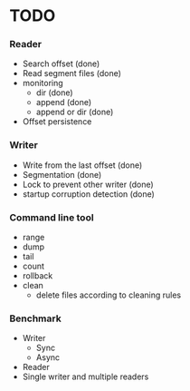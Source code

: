 TODO
====

### Reader

* Search offset (done)
* Read segment files (done)
* monitoring
    - dir (done)
    - append (done)
    - append or dir (done)
* Offset persistence

### Writer

* Write from the last offset (done)
* Segmentation (done)
* Lock to prevent other writer (done)
* startup corruption detection (done)

### Command line tool

* range
* dump
* tail
* count
* rollback
* clean
	- delete files according to cleaning rules

### Benchmark

* Writer
    - Sync
    - Async
* Reader
* Single writer and multiple readers
